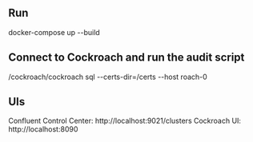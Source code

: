 
## Run
docker-compose up --build

## Connect to Cockroach and run the audit script

/cockroach/cockroach sql --certs-dir=/certs --host roach-0

## UIs

Confluent Control Center: http://localhost:9021/clusters
Cockroach UI: http://localhost:8090
